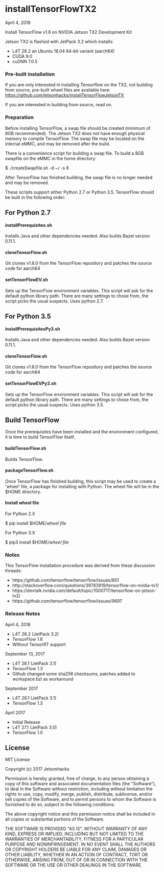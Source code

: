 # installTensorFlowTX2
April 4, 2018

Install TensorFlow v1.6 on NVIDIA Jetson TX2 Development Kit

Jetson TX2 is flashed with JetPack 3.2 which installs:
* L4T 28.2 an Ubuntu 16.04 64-bit variant (aarch64)
* CUDA 9.0
* cuDNN 7.0.5

### Pre-built installation

If you are only interested in installing Tensorflow on the TX2, not building from source, pre-built wheel files are available here: https://github.com/jetsonhacks/installTensorFlowJetsonTX

If you are interested in building from source, read on.
### Preparation
Before installing TensorFlow, a swap file should be created (minimum of 8GB recommended). The Jetson TX2 does not have enough physical memory to compile TensorFlow. The swap file may be located on the internal eMMC, and may be removed after the build.

There is a convenience script for building a swap file. To build a 8GB swapfile on the eMMC in the home directory:

$ ./createSwapfile.sh -d ~/ -s 8

After TensorFlow has finished building, the swap file is no longer needed and may be removed.


These scripts support either Python 2.7 or Python 3.5.
TensorFlow should be built in the following order:

## For Python 2.7

#### installPrerequisites.sh
Installs Java and other dependencies needed. Also builds Bazel version 0.11.1.

#### cloneTensorFlow.sh
Git clones v1.6.0 from the TensorFlow repository and patches the source code for aarch64

#### setTensorFlowEV.sh
Sets up the TensorFlow environment variables. This script will ask for the default python library path. There are many settings to chose from, the script picks the usual suspects. Uses python 2.7.

## For Python 3.5

#### installPrerequisitesPy3.sh
Installs Java and other dependencies needed. Also builds Bazel version 0.11.1.

#### cloneTensorFlow.sh
Git clones v1.6.0 from the TensorFlow repository and patches the source code for aarch64

#### setTensorFlowEVPy3.sh
Sets up the TensorFlow environment variables. This script will ask for the default python library path. There are many settings to chose from, the script picks the usual suspects. Uses python 3.5.

## Build TensorFlow
Once the prerequisites have been installed and the environment configured, it is time to build TensorFlow itself.

#### buildTensorFlow.sh
Builds TensorFlow.

#### packageTensorFlow.sh
Once TensorFlow has finished building, this script may be used to create a 'wheel' file, a package for installing with Python. The wheel file will be in the $HOME directory.

#### Install wheel file
For Python 2.X

$ pip install $HOME/<em>wheel file</em>

For Python 3.X

$ pip3 install $HOME/<em>wheel file</em> 


### Notes
This TensorFlow installation procedure was derived from these discussion threads: 

<ul>
<li>https://github.com/tensorflow/tensorflow/issues/851</li>
<li>http://stackoverflow.com/questions/39783919/tensorflow-on-nvidia-tx1/</li>
<li>https://devtalk.nvidia.com/default/topic/1000717/tensorflow-on-jetson-tx2/</li>
<li>https://github.com/tensorflow/tensorflow/issues/9697</li>
</ul>

### Release Notes
April 4, 2018
* L4T 28.2 (JetPack 3.2)
* TensorFlow 1.6
* Without TensorRT support

September 13, 2017
* L4T 28.1 (JetPack 3.1)
* TensorFlow 1.3
* Github changed some sha256 checksums, patches added to workspace.bzl as workaround

September 2017
* L4T 28.1 (JetPack 3.1)
* TensorFlow 1.3

April 2017
* Initial Release
* L4T 27.1 (JetPack 3.0)
* TensorFlow 1.0



## License
MIT License

Copyright (c) 2017 Jetsonhacks

Permission is hereby granted, free of charge, to any person obtaining a copy
of this software and associated documentation files (the "Software"), to deal
in the Software without restriction, including without limitation the rights
to use, copy, modify, merge, publish, distribute, sublicense, and/or sell
copies of the Software, and to permit persons to whom the Software is
furnished to do so, subject to the following conditions:

The above copyright notice and this permission notice shall be included in all
copies or substantial portions of the Software.

THE SOFTWARE IS PROVIDED "AS IS", WITHOUT WARRANTY OF ANY KIND, EXPRESS OR
IMPLIED, INCLUDING BUT NOT LIMITED TO THE WARRANTIES OF MERCHANTABILITY,
FITNESS FOR A PARTICULAR PURPOSE AND NONINFRINGEMENT. IN NO EVENT SHALL THE
AUTHORS OR COPYRIGHT HOLDERS BE LIABLE FOR ANY CLAIM, DAMAGES OR OTHER
LIABILITY, WHETHER IN AN ACTION OF CONTRACT, TORT OR OTHERWISE, ARISING FROM,
OUT OF OR IN CONNECTION WITH THE SOFTWARE OR THE USE OR OTHER DEALINGS IN THE
SOFTWARE.
